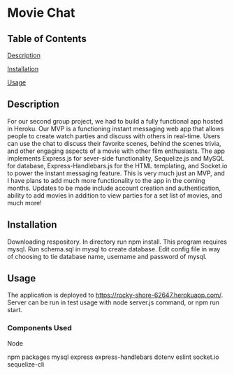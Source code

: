 # Movie Chat

## Table of Contents
[Description](#description)

[Installation](#installation)

[Usage](#usage)

## Description
For our second group project, we had to build a fully functional app hosted in Heroku. Our MVP is a functioning instant messaging web app that allows people to create watch parties and discuss with others in real-time. Users can use the chat to discuss their favorite scenes, behind the scenes trivia, and other engaging aspects of a movie with other film enthusiasts. The app implements Express.js for sever-side functionality, Sequelize.js and MySQL for database, Express-Handlebars.js for the HTML templating, and Socket.io to power the instant messaging feature. This is very much just an MVP, and I have plans to add much more functionality to the app in the coming months. Updates to be made include account creation and authentication, ability to add movies in addition to view parties for a set list of movies, and much more!

## Installation
Downloading respository. In directory run npm install. This program requires mysql.
Run schema.sql in mysql to create database.
Edit config file in way of choosing to tie database name, username and password of mysql.

## Usage
The application is deployed to https://rocky-shore-62647.herokuapp.com/.
Server can be run in test usage with node server.js command, or npm run start.

### Components Used
Node

npm packages
mysql
express
express-handlebars
dotenv
eslint
socket.io
sequelize-cli